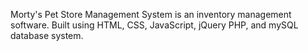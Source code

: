 Morty's Pet Store Management System is an inventory management software. 
Built using HTML, CSS, JavaScript, jQuery PHP, and mySQL database system. 
